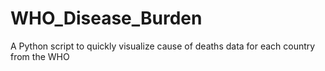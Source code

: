 # WHO_Disease_Burden
A Python script to quickly visualize cause of deaths data for each country from the WHO
